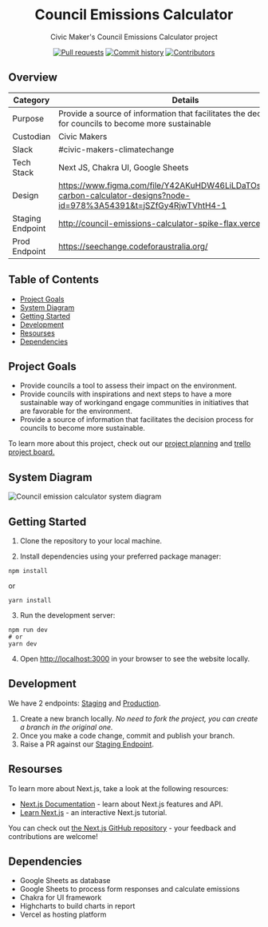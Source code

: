 <h1 align="center">
  Council Emissions Calculator
</h1>
<p align="center">
  Civic Maker's Council Emissions Calculator project
</p>

<p align="center">
  <a href="https://github.com/CodeforAustralia/council-emissions-calculator/pulls"><img alt="Pull requests" src="https://img.shields.io/github/issues-pr/CodeforAustralia/council-emissions-calculator.svg"></a>
  <a href="https://github.com/CodeforAustralia/council-emissions-calculator/commits/staging"><img alt="Commit history" src="https://img.shields.io/github/commit-activity/m/CodeforAustralia/council-emissions-calculator.svg"></a>
  <a href="https://github.com/CodeforAustralia/council-emissions-calculator/graphs/contributors"><img alt="Contributors" src="https://img.shields.io/badge/all_contributors-9-blue.svg?style=flat-square"></a>
</p>


## Overview

|Category|Details|
|--------|-------|
| Purpose | Provide a source of information that facilitates the decision process for councils to become more sustainable |
| Custodian | Civic Makers |
| Slack | \#civic-makers-climatechange |
| Tech Stack | Next JS, Chakra UI, Google Sheets |
| Design | https://www.figma.com/file/Y42AKuHDW46LiLDaTOs6sM/Heroes-carbon-calculator-designs?node-id=978%3A54391&t=jSZfGy4RjwTVhtH4-1 |
| Staging Endpoint | http://council-emissions-calculator-spike-flax.vercel.app/ |
| Prod Endpoint | https://seechange.codeforaustralia.org/ |

## Table of Contents

- [Project Goals](#project-goals)
- [System Diagram](#system-diagram)
- [Getting Started](#getting-started)
- [Development](#getting-started)
- [Resourses](#resourses)
- [Dependencies](#dependencies)

## Project Goals

- Provide councils a tool to assess their impact on the environment.
- Provide councils with inspirations and next steps to have a more sustainable way of workingand engage communities in initiatives that are favorable for the environment.
- Provide a source of information that facilitates the decision process for councils to become more sustainable.

To learn more about this project, check out our [project planning](https://docs.google.com/document/d/1h5r1AfbQC8Azy_cdGHGBGOJwSxSqvt0cHKd5MmSd7qo/edit#heading=h.fw4lq2wclkt9) and [trello project board.](https://trello.com/b/iPHuVc0J/civic-makers-2023)

## System Diagram

![Council emission calculator system diagram](https://user-images.githubusercontent.com/88268603/232468816-142513de-c835-4dd3-923f-416635711103.png)

## Getting Started

1. Clone the repository to your local machine.

2. Install dependencies using your preferred package manager:

```
npm install
```

or

```
yarn install
```

3. Run the development server:

```
npm run dev
# or
yarn dev
```

4. Open [http://localhost:3000](http://localhost:3000) in your browser to see the website locally.

## Development

We have 2 endpoints: [Staging](http://council-emissions-calculator-spike-flax.vercel.app/) and [Production](https://seechange.codeforaustralia.org/).

1. Create a new branch locally. _No need to fork the project, you can create a branch in the original one._
2. Once you make a code change, commit and publish your branch.
3. Raise a PR against our [Staging Endpoint](http://council-emissions-calculator-spike-flax.vercel.app/). 

## Resourses

To learn more about Next.js, take a look at the following resources:
     
- [Next.js Documentation](https://nextjs.org/docs) - learn about Next.js features and API.
- [Learn Next.js](https://nextjs.org/learn) - an interactive Next.js tutorial.

You can check out [the Next.js GitHub repository](https://github.com/vercel/next.js/) - your feedback and contributions are welcome!

## Dependencies
  
- Google Sheets as database
- Google Sheets to process form responses and calculate emissions
- Chakra for UI framework
- Highcharts to build charts in report
- Vercel as hosting platform
